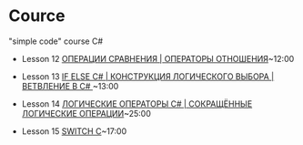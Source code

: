 # Cource
"simple code" course  C#



* Lesson 12  [ОПЕРАЦИИ СРАВНЕНИЯ | ОПЕРАТОРЫ ОТНОШЕНИЯ](https://www.youtube.com/watch?v=sED7WmMj_E4&list=PLQOaTSbfxUtD6kMmAYc8Fooqya3pjLs1N&index=16)~12:00

* Lesson 13 [IF ELSE C# | КОНСТРУКЦИЯ ЛОГИЧЕСКОГО ВЫБОРА | ВЕТВЛЕНИЕ В C# ](https://www.youtube.com/watch?v=qrPuaaVGEp4&list=PLQOaTSbfxUtD6kMmAYc8Fooqya3pjLs1N&index=16)~13:00

* Lesson 14 [ЛОГИЧЕСКИЕ ОПЕРАТОРЫ C# | СОКРАЩЁННЫЕ ЛОГИЧЕСКИЕ ОПЕРАЦИИ](https://www.youtube.com/watch?v=9o8opcKO0f0&list=PLQOaTSbfxUtD6kMmAYc8Fooqya3pjLs1N&index=17)~25:00

* Lesson 15 [SWITCH C](https://www.youtube.com/watch?v=KM_VTfygj-E&list=PLQOaTSbfxUtD6kMmAYc8Fooqya3pjLs1N&index=19)~17:00
